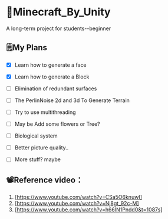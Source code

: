 # 👻Minecraft_By_Unity
A long-term project for students--beginner

## 🗒️My Plans
- [X] Learn how to generate a face
- [X] Learn how to generate a Block
- [ ] Elimination of redundant surfaces
- [ ] The PerlinNoise 2d and 3d To Generate Terrain
- [ ] Try to use multithreading
- [ ] May be Add some flowers or Tree?
- [ ] Biological system
- [ ] Better picture quality..
- [ ] More stuff? maybe


## 📽️Reference video：
1. [https://www.youtube.com/watch?v=CSa5O6knuwI]
2. [https://www.youtube.com/watch?v=Nj8gt_92c-M]
3. [https://www.youtube.com/watch?v=h66IN1Pndd0&t=1087s]
